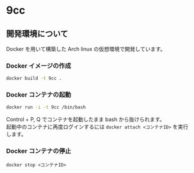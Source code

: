 # 9cc

## 開発環境について

Docker を用いて構築した Arch linux の仮想環境で開発しています。

### Docker イメージの作成

```bash
docker build -t 9cc .
```

### Docker コンテナの起動

```bash
docker run -i -t 9cc /bin/bash
```

Control + P, Q でコンテナを起動したまま bash から抜けられます。  
起動中のコンテナに再度ログインするには ``docker attach <コンテナID>`` を実行します。

### Docker コンテナの停止

```
docker stop <コンテナID>
```
